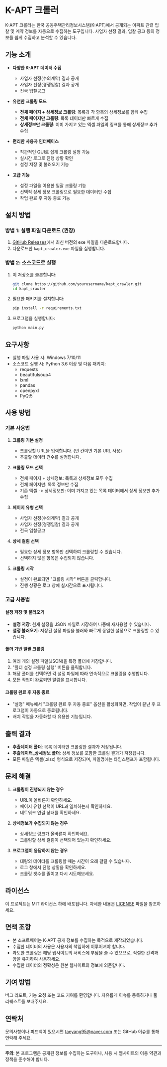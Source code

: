 # K-APT 크롤러

K-APT 크롤러는 한국 공동주택관리정보시스템(K-APT)에서 공개되는 아파트 관련 입찰 및 계약 정보를 자동으로 수집하는 도구입니다. 사업자 선정 결과, 입찰 공고 등의 정보를 쉽게 수집하고 분석할 수 있습니다.

## 기능 소개

- **다양한 K-APT 데이터 수집**
  - 사업자 선정(수의계약) 결과 공개
  - 사업자 선정(경쟁입찰) 결과 공개
  - 전국 입찰공고

- **유연한 크롤링 모드**
  - **전체 페이지 + 상세정보 크롤링**: 목록과 각 항목의 상세정보를 함께 수집
  - **전체 페이지만 크롤링**: 목록 데이터만 빠르게 수집
  - **상세정보만 크롤링**: 이미 가지고 있는 엑셀 파일의 링크를 통해 상세정보 추가 수집

- **편리한 사용자 인터페이스**
  - 직관적인 GUI로 쉽게 크롤링 설정 가능
  - 실시간 로그로 진행 상황 확인
  - 설정 저장 및 불러오기 기능

- **고급 기능**
  - 설정 파일을 이용한 일괄 크롤링 기능
  - 선택적 상세 정보 크롤링으로 필요한 데이터만 수집
  - 작업 완료 후 자동 종료 기능

## 설치 방법

### 방법 1: 실행 파일 다운로드 (권장)

1. [GitHub Releases](https://github.com/yourusername/kapt_crawler/releases)에서 최신 버전의 exe 파일을 다운로드합니다.
2. 다운로드한 `kapt_crawler.exe` 파일을 실행합니다.

### 방법 2: 소스코드로 실행

1. 이 저장소를 클론합니다:
   ```bash
   git clone https://github.com/yourusername/kapt_crawler.git
   cd kapt_crawler
   ```

2. 필요한 패키지를 설치합니다:
   ```bash
   pip install -r requirements.txt
   ```

3. 프로그램을 실행합니다:
   ```bash
   python main.py
   ```

## 요구사항

- 실행 파일 사용 시: Windows 7/10/11
- 소스코드 실행 시: Python 3.6 이상 및 다음 패키지:
  - requests
  - beautifulsoup4
  - lxml
  - pandas
  - openpyxl
  - PyQt5

## 사용 방법

### 기본 사용법

1. **크롤링 기본 설정**
   - 크롤링할 URL을 입력합니다. (빈 칸이면 기본 URL 사용)
   - 추출할 데이터 건수를 설정합니다.

2. **크롤링 모드 선택**
   - 전체 페이지 + 상세정보: 목록과 상세정보 모두 수집
   - 전체 페이지만: 목록 정보만 수집
   - 기존 엑셀 -> 상세정보만: 이미 가지고 있는 목록 데이터에서 상세 정보만 추가 수집

3. **페이지 유형 선택**
   - 사업자 선정(수의계약) 결과 공개
   - 사업자 선정(경쟁입찰) 결과 공개
   - 전국 입찰공고

4. **상세 컬럼 선택**
   - 필요한 상세 정보 항목만 선택하여 크롤링할 수 있습니다.
   - 선택하지 않은 항목은 수집되지 않습니다.

5. **크롤링 시작**
   - 설정이 완료되면 "크롤링 시작" 버튼을 클릭합니다.
   - 진행 상황은 로그 창에 실시간으로 표시됩니다.

### 고급 사용법

#### 설정 저장 및 불러오기

- **설정 저장**: 현재 설정을 JSON 파일로 저장하여 나중에 재사용할 수 있습니다.
- **설정 불러오기**: 저장된 설정 파일을 불러와 빠르게 동일한 설정으로 크롤링할 수 있습니다.

#### 폴더 기반 일괄 크롤링

1. 여러 개의 설정 파일(JSON)을 특정 폴더에 저장합니다.
2. "폴더 설정 크롤링 실행" 버튼을 클릭합니다.
3. 해당 폴더를 선택하면 각 설정 파일에 따라 연속적으로 크롤링을 수행합니다.
4. 모든 작업이 완료되면 알림을 표시합니다.

#### 크롤링 완료 후 자동 종료

- "설정" 메뉴에서 "크롤링 완료 후 자동 종료" 옵션을 활성화하면, 작업이 끝난 후 프로그램이 자동으로 종료됩니다.
- 배치 작업을 자동화할 때 유용한 기능입니다.

## 출력 결과

- **추출데이터 폴더**: 목록 데이터만 크롤링한 결과가 저장됩니다.
- **추출데이터_상세정보 폴더**: 상세 정보를 포함한 크롤링 결과가 저장됩니다.
- 모든 파일은 엑셀(.xlsx) 형식으로 저장되며, 파일명에는 타임스탬프가 포함됩니다.

## 문제 해결

1. **크롤링이 진행되지 않는 경우**
   - URL이 올바른지 확인하세요.
   - 페이지 유형 선택이 URL과 일치하는지 확인하세요.
   - 네트워크 연결 상태를 확인하세요.

2. **상세정보가 수집되지 않는 경우**
   - 상세정보 링크가 올바른지 확인하세요.
   - 크롤링할 상세 컬럼이 선택되어 있는지 확인하세요.

3. **프로그램이 응답하지 않는 경우**
   - 대량의 데이터를 크롤링할 때는 시간이 오래 걸릴 수 있습니다.
   - 로그 창에서 진행 상황을 확인하세요.
   - 크롤링 갯수를 줄이고 다시 시도해보세요.

## 라이선스

이 프로젝트는 MIT 라이선스 하에 배포됩니다. 자세한 내용은 [LICENSE](LICENSE) 파일을 참조하세요.

## 면책 조항

- 본 소프트웨어는 K-APT 공개 정보를 수집하는 목적으로 제작되었습니다.
- 수집한 데이터의 사용은 사용자의 책임하에 이루어져야 합니다.
- 과도한 크롤링은 해당 웹사이트의 서비스에 부담을 줄 수 있으므로, 적절한 간격과 양을 유지하여 사용하세요.
- 수집한 데이터의 정확성은 원본 웹사이트의 정보에 의존합니다.

## 기여 방법

버그 리포트, 기능 요청 또는 코드 기여를 환영합니다. 자유롭게 이슈를 등록하거나 풀 리퀘스트를 보내주세요.

## 연락처

문의사항이나 피드백이 있으시면 taeyang95@naver.com 또는 GitHub 이슈를 통해 연락해 주세요.

---

**주의**: 본 프로그램은 공개된 정보를 수집하는 도구이나, 사용 시 웹사이트의 이용 약관과 정책을 준수해야 합니다.
